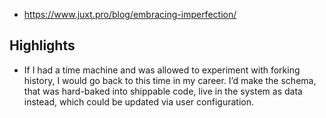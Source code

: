 
- https://www.juxt.pro/blog/embracing-imperfection/

## Highlights

- If I had a time machine and was allowed to experiment with forking history, I would go back to this time in my career. I’d make the schema, that was hard-baked into shippable code, live in the system as data instead, which could be updated via user configuration.